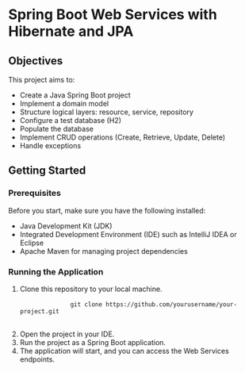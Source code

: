<title>Spring Boot Web Services with Hibernate and JPA</title>
<h1>Spring Boot Web Services with Hibernate and JPA</h1>
 <h2>Objectives</h2>

   <p>This project aims to:</p>
    <ul>
        <li>Create a Java Spring Boot project</li>
        <li>Implement a domain model</li>
        <li>Structure logical layers: resource, service, repository</li>
        <li>Configure a test database (H2)</li>
        <li>Populate the database</li>
        <li>Implement CRUD operations (Create, Retrieve, Update, Delete)</li>
        <li>Handle exceptions</li>
    </ul>

   <h2>Getting Started</h2>

   <h3>Prerequisites</h3>

   <p>Before you start, make sure you have the following installed:</p>
    <ul>
        <li>Java Development Kit (JDK)</li>
        <li>Integrated Development Environment (IDE) such as IntelliJ IDEA or Eclipse</li>
        <li>Apache Maven for managing project dependencies</li>
    </ul>
     <h3>Running the Application</h3>

   <ol>
        <li>Clone this repository to your local machine.</li>
        <pre>
            <code>git clone https://github.com/yourusername/your-project.git</code>
        </pre>
        </li>
        <li>Open the project in your IDE.</li>
        <li>Run the project as a Spring Boot application.</li>
        <li>The application will start, and you can access the Web Services endpoints.</li>
    </ol>
